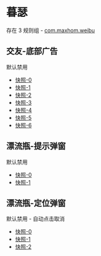 # 暮瑟

存在 3 规则组 - [com.maxhom.weibu](/src/apps/com.maxhom.weibu.ts)

## 交友-底部广告

默认禁用

- [快照-0](https://i.gkd.li/import/13377607)
- [快照-1](https://i.gkd.li/import/13377810)
- [快照-2](https://i.gkd.li/import/13728552)
- [快照-3](https://i.gkd.li/import/13377611)
- [快照-4](https://i.gkd.li/import/13702305)
- [快照-5](https://i.gkd.li/import/13702339)
- [快照-6](https://i.gkd.li/import/13702345)

## 漂流瓶-提示弹窗

默认禁用

- [快照-0](https://i.gkd.li/import/13377649)
- [快照-1](https://i.gkd.li/import/13457015)

## 漂流瓶-定位弹窗

默认禁用 - 自动点击取消

- [快照-0](https://i.gkd.li/import/13377685)
- [快照-1](https://i.gkd.li/import/13457033)
- [快照-2](https://i.gkd.li/import/13457038)
